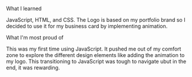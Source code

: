 What I learned

JavaScript, HTML, and CSS. The Logo is based on my portfolio brand so I decided to use it for my business card by implementing animation.

What I'm most proud of

This was my first time using JavaScript. It pushed me out of my comfort zone to explore the different design elements like adding the animation to my logo. This transitioning to JavaScript was tough to navigate ubut in the end, it was rewarding.
